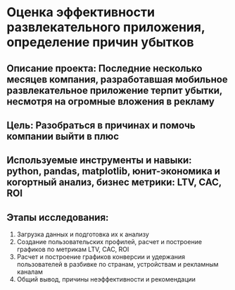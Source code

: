 # Оценка эффективности развлекательного приложения, определение причин убытков
## **Описание проекта:** Последние несколько месяцев компания, разработавшая мобильное развлекательное приложение терпит убытки, несмотря на огромные вложения в рекламу
## Цель: Разобраться в причинах и помочь компании выйти в плюс
## Используемые инструменты и навыки: python, pandas, matplotlib, юнит-экономика и когортный анализ, бизнес метрики: LTV, CAC, ROI
## Этапы исследования:
1. Загрузка данных и подготовка их к анализу
2. Создание пользовательских профилей, расчет и построение графиков по метрикам LTV, CAC, ROI
3. Расчет и построение графиков конверсии и удержания пользователей в разбивке по странам, устройствам и рекламным каналам
4. Общий вывод, причины неэффективности и рекомендации

